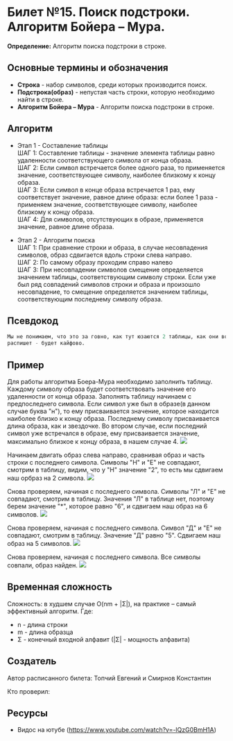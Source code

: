 # Билет №15. Поиск подстроки. Алгоритм Бойера – Мура.

**Определение:** Алгоритм поиска подстроки в строке.  

## Основные термины и обозначения
- **Строка** - набор символов, среди которых производится поиск.  
- **Подстрока(образ)** - непустая часть строки, которую необходимо найти в строке.
- **Алгоритм Бойера – Мура** - Алгоритм поиска подстроки в строке.

## Алгоритм
- Этап 1 - Составление таблицы  
ШАГ 1: Составление таблицы - значение элемента таблицы равно удаленности соответствующего символа от конца образа.  
ШАГ 2: Если символ встречается более одного раза, то применяется значение, соответствующее символу, наиболее близкому к концу образа.  
ШАГ 3: Если символ в конце образа встречается 1 раз, ему соответствует значение, равное длине образа: если более 1 раза - применяем значение, соответствующее символу, наиболее близкому к концу образа.  
ШАГ 4: Для символов, отсутствующих в образе, применяется значение, равное длине образа.  

- Этап 2 - Алгоритм поиска  
ШАГ 1: При сравнение строки и образа, в случае несовпадения символов, образ сдвигается вдоль строки слева направо.  
ШАГ 2: По самому образу проходим справо налево  
ШАГ 3: При несовпадении символов смещение определяется значением таблицы, соответствующим символу строки. Если уже был ряд совпадений символов строки и образа и произошло несовпадение, то смещение определяется значением таблицы, соответствующим последнему символу образа.  

## Псевдокод

```python
Мы не понимаем, что это за говно, как тут юзаются 2 таблицы, как они вообще составляются. Если кто-то адекватно
распишет - будет кайфово.
```

## Пример 
Для работы алгоритма Боера-Мура необходимо заполнить таблицу. Каждому символу образа будет соответствовать
значение его удаленности от конца образа. Заполнять таблицу начинаем с предпоследнего символа. Если символ
уже был в образе(в данном случае буква "н"), то ему присваивается значение, которое находится наиболее близко к концу
образа. Последнему символу присваивается длина образа, как и звездочке.
Во втором случае, если последний символ уже встречался в образе, ему присваивается значение, максимально близкое
к концу образа, в нашем случае 4.
![](https://github.com/PetrSU-IMIT-2020/algo/blob/main/question15/images/1.png)

Начинаем двигать образ слева направо, сравнивая образ и часть строки с последнего символа.
Символы "Н" и "Е" не совпадают, смотрим в таблицу, видим, что у "Н" значение "2", то есть
мы сдвигаем наш орбраз на 2 символа.
![](https://github.com/PetrSU-IMIT-2020/algo/blob/main/question15/images/2.png)

Снова проверяем, начиная с последнего символа. Символы "Л" и "Е" не совпадают,
смотрим в таблицу. Значения "Л" в таблице нет, поэтому берем значение "\*",
которое равно "6", и сдвигаем наш образ на 6 символов.
![](https://github.com/PetrSU-IMIT-2020/algo/blob/main/question15/images/3.png)

Снова проверяем, начиная с последнего символа. Символ "Д" и "Е" не совпадают,
смотрим в таблицу. Значение "Д" равно "5". Сдвигаем наш образ на 5 символов.
![](https://github.com/PetrSU-IMIT-2020/algo/blob/main/question15/images/4.png)

Снова проверяем, начиная с последнего символа. Все символы совпали, образ найден.
![](https://github.com/PetrSU-IMIT-2020/algo/blob/main/question15/images/5.png)

## Временная сложность

Сложность: в худшем случае O(nm + |Σ|), на практике – самый эффективный
алгоритм.
Где:
- n - длина строки
- m - длина образца 
- Σ - конечный входной алфавит (|Σ| - мощность алфавита)
## Создатель

Автор расписанного билета: Топчий Евгений и Смирнов Константин

Кто проверил: 

## Ресурсы
- Видос на ютубе (https://www.youtube.com/watch?v=-lQzG0BmH1A)

